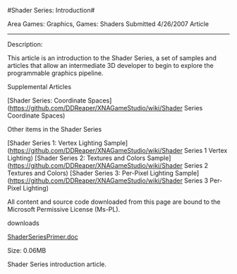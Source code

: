 #Shader Series: Introduction#

Area
Games: Graphics, Games: Shaders
Submitted
4/26/2007
Article

---

Description:

This article is an introduction to the Shader Series, a set of samples and articles that allow an intermediate 3D developer to begin to explore the programmable graphics pipeline.

Supplemental Articles

[Shader Series: Coordinate Spaces](https://github.com/DDReaper/XNAGameStudio/wiki/Shader Series Coordinate Spaces)


Other items in the Shader Series

[Shader Series 1: Vertex Lighting Sample](https://github.com/DDReaper/XNAGameStudio/wiki/Shader Series 1 Vertex Lighting)
[Shader Series 2: Textures and Colors Sample](https://github.com/DDReaper/XNAGameStudio/wiki/Shader Series 2 Textures and Colors)
[Shader Series 3: Per-Pixel Lighting Sample](https://github.com/DDReaper/XNAGameStudio/wiki/Shader Series 3 Per-Pixel Lighting)



All content and source code downloaded from this page are bound to the Microsoft Permissive License (Ms-PL).

downloads

[ShaderSeriesPrimer.doc](https://github.com/DDReaper/XNAGameStudio/blob/master/Documents/ShaderSeriesPrimer.doc?raw=true)

Size: 0.06MB

Shader Series introduction article. 